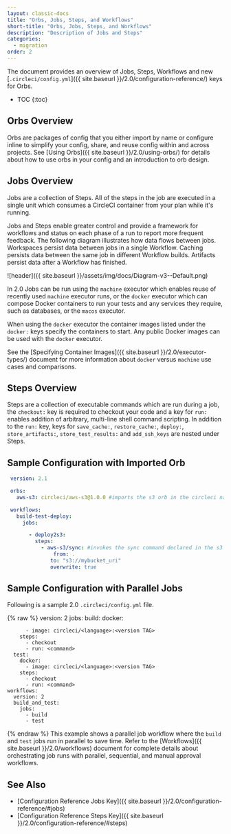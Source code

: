 ```yaml
---
layout: classic-docs
title: "Orbs, Jobs, Steps, and Workflows"
short-title: "Orbs, Jobs, Steps, and Workflows"
description: "Description of Jobs and Steps"
categories:
  - migration
order: 2
---
```

The document provides an overview of Jobs, Steps, Workflows and new [`.circleci/config.yml`]({{ site.baseurl }}/2.0/configuration-reference/) keys for Orbs.

- TOC
{:toc}

## Orbs Overview

Orbs are packages of config that you either import by name or configure inline to simplify your config, share, and reuse config within and across projects. See [Using Orbs]({{ site.baseurl }}/2.0/using-orbs/) for details about how to use orbs in your config and an introduction to orb design.

## Jobs Overview

Jobs are a collection of Steps. All of the steps in the job are executed in a single unit which consumes a CircleCI container from your plan while it's running.

Jobs and Steps enable greater control and provide a framework for workflows and status on each phase of a run to report more frequent feedback. The following diagram illustrates how data flows between jobs. Workspaces persist data between jobs in a single Workflow. Caching persists data between the same job in different Workflow builds. Artifacts persist data after a Workflow has finished.

![header]({{ site.baseurl }}/assets/img/docs/Diagram-v3--Default.png)

In 2.0 Jobs can be run using the `machine` executor which enables reuse of recently used `machine` executor runs, or the `docker` executor which can compose Docker containers to run your tests and any services they require, such as databases, or the `macos` executor.

When using the `docker` executor the container images listed under the `docker:` keys specify the containers to start. Any public Docker images can be used with the `docker` executor.

See the [Specifying Container Images]({{ site.baseurl }}/2.0/executor-types/) document for more information about `docker` versus `machine` use cases and comparisons.

## Steps Overview

Steps are a collection of executable commands which are run during a job, the `checkout:` key is required to checkout your code and a key for `run:` enables addition of arbitrary, multi-line shell command scripting. In addition to the `run:` key, keys for `save_cache:`, `restore_cache:`, `deploy:`, `store_artifacts:`, `store_test_results:` and `add_ssh_keys` are nested under Steps.

## Sample Configuration with Imported Orb

```yaml
 version: 2.1

 orbs:
   aws-s3: circleci/aws-s3@1.0.0 #imports the s3 orb in the circleci namespace

 workflows:
   build-test-deploy:
     jobs:

       - deploy2s3:
         steps:
           - aws-s3/sync: #invokes the sync command declared in the s3 orb
               from: .
              to: "s3://mybucket_uri"
              overwrite: true
```

## Sample Configuration with Parallel Jobs

Following is a sample 2.0 `.circleci/config.yml` file.

{% raw %}
version: 2
    jobs:
      build:
        docker:
    
          - image: circleci/<language>:<version TAG>
        steps:
          - checkout
          - run: <command>
      test:
        docker:
          - image: circleci/<language>:<version TAG>
        steps:
          - checkout
          - run: <command>
    workflows:
      version: 2
      build_and_test:
        jobs:
          - build
          - test
{% endraw %}
This example shows a parallel job workflow where the `build` and `test` jobs run in parallel to save time. Refer to the [Workflows]({{ site.baseurl }}/2.0/workflows) document for complete details about orchestrating job runs with parallel, sequential, and manual approval workflows.

## See Also

- [Configuration Reference Jobs Key]({{ site.baseurl }}/2.0/configuration-reference/#jobs)
- [Configuration Reference Steps Key]({{ site.baseurl }}/2.0/configuration-reference/#steps)